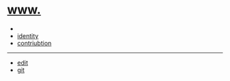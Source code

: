 # [www.](http://www.)

+ [](http://www.)
+ [identity](http://identity.)
+ [contriubtion](http://contriubtion.)

---

+ [edit](https://github.com/cyberhaki/identity/edit/main/README.md)
+ [git](https://github.com/cyberhaki/) 